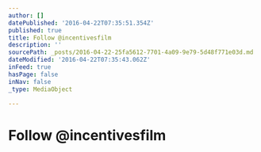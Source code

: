 ```yaml
---
author: []
datePublished: '2016-04-22T07:35:51.354Z'
published: true
title: Follow @incentivesfilm
description: ''
sourcePath: _posts/2016-04-22-25fa5612-7701-4a09-9e79-5d48f771e03d.md
dateModified: '2016-04-22T07:35:43.062Z'
inFeed: true
hasPage: false
inNav: false
_type: MediaObject

---
```

# Follow @incentivesfilm